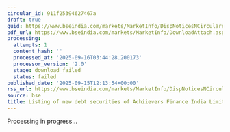 ```yaml
---
circular_id: 911f25394627467a
draft: true
guid: https://www.bseindia.com/markets/MarketInfo/DispNoticesNCirculars.aspx?Noticeid={2607A5B4-5B87-472B-AF80-F34C612FCC23}&noticeno=20250915-34&dt=09/15/2025&icount=34&totcount=81&flag=0
pdf_url: https://www.bseindia.com/markets/MarketInfo/DownloadAttach.aspx?id=20250915-34&attachedId=
processing:
  attempts: 1
  content_hash: ''
  processed_at: '2025-09-16T03:44:28.200173'
  processor_version: '2.0'
  stage: download_failed
  status: failed
published_date: '2025-09-15T12:13:54+00:00'
rss_url: https://www.bseindia.com/markets/MarketInfo/DispNoticesNCirculars.aspx?Noticeid={2607A5B4-5B87-472B-AF80-F34C612FCC23}&noticeno=20250915-34&dt=09/15/2025&icount=34&totcount=81&flag=0
source: bse
title: Listing of new debt securities of Achiievers Finance India Limited
---
```


Processing in progress...